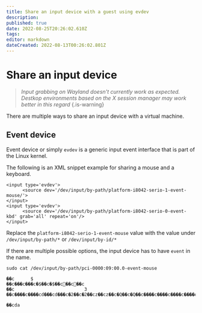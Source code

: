 ```yaml
---
title: Share an input device with a guest using evdev
description: 
published: true
date: 2022-08-25T20:26:02.610Z
tags: 
editor: markdown
dateCreated: 2022-08-13T00:26:02.801Z
---
```


# Share an input device

> *Input grabbing on Wayland doesn't currently work as expected. Destkop environments based on the X session manager may work better in this regard*
{.is-warning}

There are multiple ways to share an input device with a virtual machine. 

## Event device

Event device or simply `evdev` is a generic input event interface that is part of the Linux kernel.

The following is an XML snippet example for sharing a mouse and a keyboard.

```
<input type='evdev'>
      <source dev='/dev/input/by-path/platform-i8042-serio-1-event-mouse/'>
</input>
<input type='evdev'>
      <source dev='/dev/input/by-path/platform-i8042-serio-0-event-kbd' grab='all' repeat='on'/>
</input>
```

Replace the `platform-i8042-serio-1-event-mouse` value with the value under `/dev/input/by-path/*` or `/dev/input/by-id/*`

If there are multiple possible options, the input device has to have `event` in the name. 

```
sudo cat /dev/input/by-path/pci-0000:09:00.0-event-mouse
```

```
��c      $
��c���c���c�$��c�$��c׏��c׏��c
��c                          3
��c����c����cd���cd���c�2��c�2��cz��cz��c�Q��c�Q��c����c����c����c����cda
                                                                         ��cda
```    
